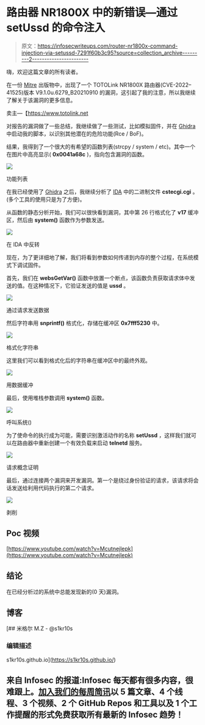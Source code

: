 # 路由器 NR1800X 中的新错误—通过 setUssd 的命令注入

> 原文：<https://infosecwriteups.com/router-nr1800x-command-injection-via-setussd-7291f60b3c95?source=collection_archive---------2----------------------->

嗨，欢迎这篇文章的所有读者。

在一份 [Mitre](https://cve.mitre.org/) 出版物中，出现了一个 TOTOLink NR1800X 路由器(CVE-2022–41525)版本 V9.1.0u.6279_B20210910 的漏洞，这引起了我的注意，所以我继续了解关于该漏洞的更多信息。

卖主—【https://www.totolink.net 

对报告的漏洞做了一些总结，我继续做了一些测试，比如模拟固件，并在 [Ghidra](https://ghidra-sre.org/) 中启动我的脚本，以识别其他潜在的危险功能(Rce / BoF)。

结果，我得到了一个很大的有希望的函数列表(strcpy / system / etc)。其中一个在图片中高亮显示( **0x0041a68c** )，指向包含漏洞的函数。

![](img/4e66754b75048d10fc95ba363ed685d5.png)

功能列表

在我已经使用了 [Ghidra](https://ghidra-sre.org) 之后，我继续分析了 [IDA](https://hex-rays.com/ida-pro/) 中的二进制文件 **cstecgi.cgi** 。(多个工具的使用只是为了方便)。

从函数的静态分析开始，我们可以很快看到漏洞，其中第 26 行格式化了 **v17** 缓冲区，然后由 **system()** 函数作为参数发送。

![](img/f714f720fef0faf03a6f312e0c042817.png)

在 IDA 中反转

现在，为了更详细地了解，我们将看到参数如何传递到内存的整个过程，在系统模式下调试固件。

首先，我们在 **websGetVar()** 函数中放置一个断点，该函数负责获取请求体中发送的值。在这种情况下，它验证发送的值是 **ussd** 。

![](img/86c27540d379bfbae0f7b3d908ca175c.png)

通过请求发送数据

然后字符串用 **snprintf()** 格式化，存储在缓冲区 **0x7fff5230** 中。

![](img/30847011f60948c6c6e99fff44ceb234.png)

格式化字符串

这里我们可以看到格式化后的字符串在缓冲区中的最终外观。

![](img/2e270b33f718b8433eec8dd01081e2e0.png)

用数据缓冲

最后，使用堆栈参数调用 **system()** 函数。

![](img/8ca13c0f5b571c9a745a65878f73954d.png)

呼叫系统()

为了使命令的执行成为可能，需要识别激活动作的名称 **setUssd** ，这样我们就可以在路由器中重新创建一个有效负载来启动 **telnetd** 服务。

![](img/5126f5d30100878380433e9f87f31b34.png)

请求概念证明

最后，通过连接两个漏洞来开发漏洞。第一个是绕过身份验证的请求，该请求将会话发送给利用代码执行的第二个请求。

![](img/3b0949a86f97a0b201d83a9f2062c5da.png)

剥削

## Poc 视频

[https://www.youtube.com/watch?v=Mcutnejlepk](https://www.youtube.com/watch?v=Mcutnejlepk)

## 结论

在已经分析过的系统中总能发现新的(0 天)漏洞。

## 博客

 [## 米格尔 M.Z - @s1kr10s

### 编辑描述

s1kr10s.github.io](https://s1kr10s.github.io/) 

## 来自 Infosec 的报道:Infosec 每天都有很多内容，很难跟上。[加入我们的每周简讯](https://weekly.infosecwriteups.com/)以 5 篇文章、4 个线程、3 个视频、2 个 GitHub Repos 和工具以及 1 个工作提醒的形式免费获取所有最新的 Infosec 趋势！